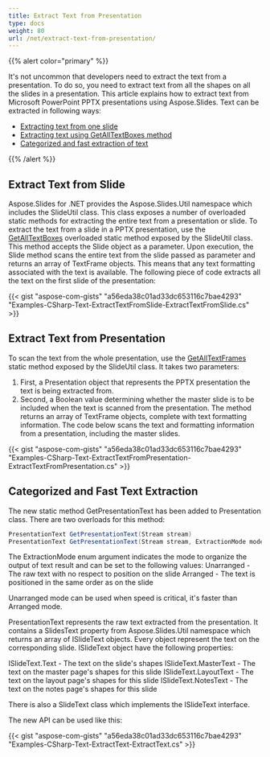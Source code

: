 ```yaml
---
title: Extract Text from Presentation
type: docs
weight: 80
url: /net/extract-text-from-presentation/
---
```


{{% alert color="primary" %}} 

It's not uncommon that developers need to extract the text from a presentation. To do so, you need to extract text from all the shapes on all the slides in a presentation. This article explains how to extract text from Microsoft PowerPoint PPTX presentations using Aspose.Slides. Text can be extracted in following ways:

- [Extracting text from one slide](/slides/net/extracting-text-from-the-presentation/)
- [Extracting text using GetAllTextBoxes method](/slides/net/extracting-text-from-the-presentation/)
- [Categorized and fast extraction of text](/slides/net/extracting-text-from-the-presentation/)

{{% /alert %}} 
## **Extract Text from Slide**
Aspose.Slides for .NET provides the Aspose.Slides.Util namespace which includes the SlideUtil class. This class exposes a number of overloaded static methods for extracting the entire text from a presentation or slide. To extract the text from a slide in a PPTX presentation, 
use the [GetAllTextBoxes](https://apireference.aspose.com/slides/net/aspose.slides.util/slideutil/methods/getalltextboxes) overloaded static method exposed by the SlideUtil class. This method accepts the Slide object as a parameter.
Upon execution, the Slide method scans the entire text from the slide passed as parameter and returns an array of TextFrame objects. This means that any text formatting associated with the text is available. The following piece of code extracts all the text on the first slide of the presentation:

{{< gist "aspose-com-gists" "a56eda38c01ad33dc653116c7bae4293" "Examples-CSharp-Text-ExtractTextFromSlide-ExtractTextFromSlide.cs" >}}




## **Extract Text from Presentation**
To scan the text from the whole presentation, use the
 [GetAllTextFrames](https://apireference.aspose.com/slides/net/aspose.slides.util/slideutil/methods/getalltextframes) static method exposed by the SlideUtil class. It takes two parameters:

1. First, a Presentation object that represents the PPTX presentation the text is being extracted from.
1. Second, a Boolean value determining whether the master slide is to be included when the text is scanned from the presentation.
   The method returns an array of TextFrame objects, complete with text formatting information. The code below scans the text and formatting information from a presentation, including the master slides.

{{< gist "aspose-com-gists" "a56eda38c01ad33dc653116c7bae4293" "Examples-CSharp-Text-ExtractTextFromPresentation-ExtractTextFromPresentation.cs" >}}




## **Categorized and Fast Text Extraction**
The new static method GetPresentationText has been added to Presentation class. There are two overloads for this method:

``` csharp
PresentationText GetPresentationText(Stream stream)
PresentationText GetPresentationText(Stream stream, ExtractionMode mode)
``` 

The ExtractionMode enum argument indicates the mode to organize the output of text result and can be set to the following values:
Unarranged - The raw text with no respect to position on the slide
Arranged - The text is positioned in the same order as on the slide

Unarranged mode can be used when speed is critical, it's faster than Arranged mode.

PresentationText represents the raw text extracted from the presentation. It contains a SlidesText property from Aspose.Slides.Util namespace which returns an array of ISlideText objects. Every object represent the text on the corresponding slide. ISlideText object have the following properties:

ISlideText.Text - The text on the slide's shapes
ISlideText.MasterText - The text on the master page's shapes for this slide
ISlideText.LayoutText - The text on the layout page's shapes for this slide
ISlideText.NotesText - The text on the notes page's shapes for this slide

There is also a SlideText class which implements the ISlideText interface.

The new API can be used like this:

{{< gist "aspose-com-gists" "a56eda38c01ad33dc653116c7bae4293" "Examples-CSharp-Text-ExtractText-ExtractText.cs" >}}




